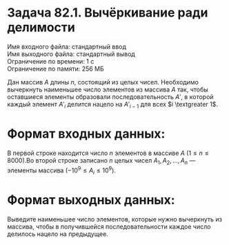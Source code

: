 # Задача 82.1. Вычёркивание ради делимости
Имя входного файла: стандартный ввод  
Имя выходного файла: стандартный вывод  
Ограничение по времени: 1 с  
Ограничение по памяти: 256 МБ

Дан массив $A$ длины $n$, состоящий из целых чисел. Необходимо вычеркнуть наименьшее число элементов из массива $A$ так, чтобы оставшиеся элементы образовали последовательность $A'$, в которой каждый элемент $A'_i$ делится нацело на $A'_{i - 1}$ для всех $i \textgreater 1$. 

# Формат входных данных:
В первой строке находится число $n$ элементов в массиве $A$ ($1 \le n \le 8000$).Во второй строке записано $n$ целых чисел $A_1, A_2, \dots, A_n$ — элементы массива $(-10^9 \le A_i \le 10^9)$.

# Формат выходных данных:
Выведите наименьшее число элементов, которые нужно вычеркнуть из массива, чтобы в получившейся последовательности каждое число делилось нацело на предыдущее.